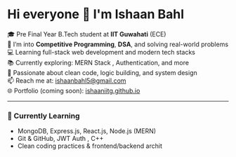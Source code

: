 # Hi everyone 👋 I'm Ishaan Bahl

🎓 Pre Final Year B.Tech student at **IIT Guwahati** (ECE)  
🧠 I’m into **Competitive Programming**, **DSA**, and solving real-world problems  
💻 Learning full-stack web development and modern tech stacks  
📚 Currently exploring: MERN Stack , Authentication, and more  
🚀 Passionate about clean code, logic building, and system design  
📫 Reach me at: ishaanbahl5@gmail.com  
🌐 Portfolio (coming soon): [ishaaniitg.github.io](https://ishaaniitg.github.io/)

---

### 🌱 Currently Learning

- MongoDB, Express.js, React.js, Node.js (MERN)
- Git & GitHub, JWT Auth , C++
- Clean coding practices & frontend/backend archit

